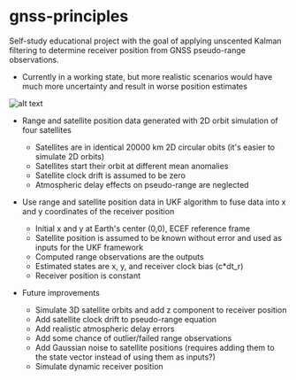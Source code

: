 # gnss-principles
Self-study educational project with the goal of applying unscented Kalman filtering to determine receiver position from GNSS pseudo-range observations.

- Currently in a working state, but more realistic scenarios would have much more uncertainty and result in worse position estimates

![alt text](https://github.com/astroquest/gnss-principles/blob/main/figures/results.png?raw=true)

- Range and satellite position data generated with 2D orbit simulation of four satellites
  -  Satellites are in identical 20000 km 2D circular obits (it's easier to simulate 2D orbits)
  -  Satellites start their orbit at different mean anomalies
  -  Satellite clock drift is assumed to be zero
  -  Atmospheric delay effects on pseudo-range are neglected

- Use range and satellite position data in UKF algorithm to fuse data into x and y coordinates of the receiver position
  - Initial x and y at Earth's center (0,0), ECEF reference frame
  - Satellite position is assumed to be known without error and used as inputs for the UKF framework
  - Computed range observations are the outputs
  - Estimated states are x, y, and receiver clock bias (c*dt_r)
  - Receiver position is constant
 
- Future improvements
  - Simulate 3D satellite orbits and add z component to receiver position
  - Add satellite clock drift to pseudo-range equation
  - Add realistic atmospheric delay errors
  - Add some chance of outlier/failed range observations
  - Add Gaussian noise to satellite positions (requires adding them to the state vector instead of using them as inputs?)
  - Simulate dynamic receiver position
